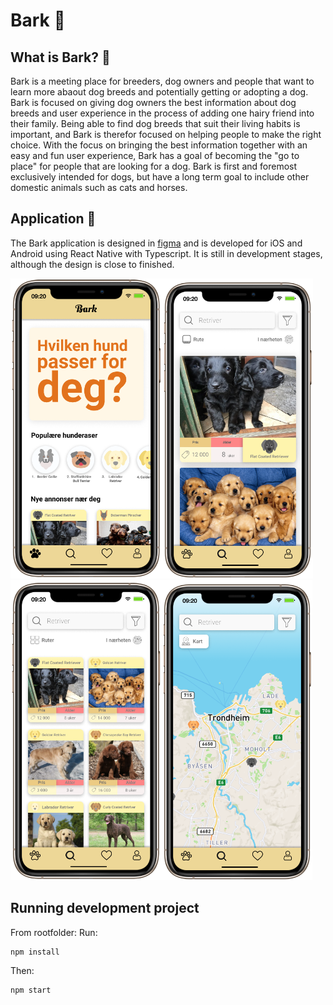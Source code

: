 # Bark 🐶
## What is Bark? 🤔
Bark is a meeting place for breeders, dog owners and people that want to learn more abaout dog breeds and potentially getting or adopting a dog. Bark is focused on giving dog owners the best information about dog breeds and user experience in the process of adding one hairy friend into their family. Being able to find dog breeds that suit their living habits is important, and Bark is therefor focused on helping people to make the right choice. With the focus on bringing the best information together with an easy and fun user experience, Bark has a goal of becoming the "go to place" for people that are looking for a dog. Bark is first and foremost exclusively intended for dogs, but have a long term goal to include other domestic animals such as cats and horses.
## Application 🚀
The Bark application is designed in [figma](https://www.figma.com/proto/tMuY4Iib45vr69MZ21U5Zi/Bark?page-id=0%3A1&node-id=7%3A4&viewport=241%2C48%2C0.27&scaling=scale-down&starting-point-node-id=7%3A4&show-proto-sidebar=1)
and is developed for iOS and Android using React Native with Typescript. It is still in development stages, although the design is close to finished.

<img height="480px" src="./illustration/picture1.png"><img height="480px" src="./illustration/picture2.png"><img height="480px" src="./illustration/picture3.png"><img height="480px" src="./illustration/picture4.png">
## Running development project
From rootfolder:
Run:
```
npm install
```
Then:
```
npm start
